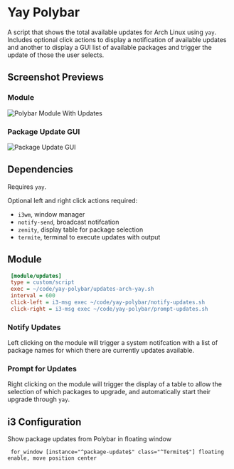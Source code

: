 # Yay Polybar 

A script that shows the total available updates for Arch Linux using `yay`.
Includes optional click actions to display a notification of available updates
and another to display a GUI list of available packages and trigger the update
of those the user selects.

## Screenshot Previews
### Module
![Polybar Module With Updates](https://i.imgur.com/ZMap2mN.png)

### Package Update GUI
![Package Update GUI](https://i.imgur.com/mXIdvvf.png)


## Dependencies

Requires `yay`.

Optional left and right click actions required:
  * `i3wm`, window manager
  * `notify-send`, broadcast notifcation
  * `zenity`, display table for package selection
  * `termite`, terminal to execute updates with output

## Module

```ini
 [module/updates]
 type = custom/script
 exec = ~/code/yay-polybar/updates-arch-yay.sh
 interval = 600
 click-left = i3-msg exec ~/code/yay-polybar/notify-updates.sh
 click-right = i3-msg exec ~/code/yay-polybar/prompt-updates.sh
```
### Notify Updates

Left clicking on the module will trigger a system notifcation with a list of
package names for which there are currently updates available.

### Prompt for Updates

Right clicking on the module will trigger the display of a table to allow the
selection of which packages to upgrade, and automatically start their upgrade
through `yay`.

## i3 Configuration

Show package updates from Polybar in floating window

```
 for_window [instance="^package-update$" class="^Termite$"] floating enable, move position center 
```
